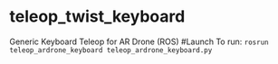# teleop_twist_keyboard
Generic Keyboard Teleop for AR Drone (ROS)
#Launch
To run: `rosrun teleop_ardrone_keyboard teleop_ardrone_keyboard.py`


